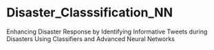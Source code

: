 # Disaster_Classsification_NN
Enhancing Disaster Response by Identifying Informative Tweets during Disasters Using Classifiers and Advanced Neural Networks
